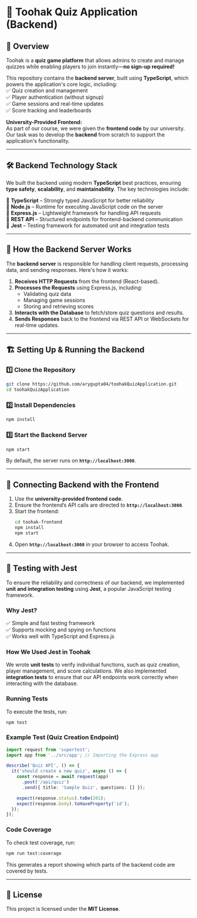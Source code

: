 # 🎯 **Toohak Quiz Application (Backend)**  

## 📌 **Overview**  
Toohak is a **quiz game platform** that allows admins to create and manage quizzes while enabling players to join instantly—**no sign-up required!**  

This repository contains the **backend server**, built using **TypeScript**, which powers the application's core logic, including:  
✅ Quiz creation and management  
✅ Player authentication (without signup)  
✅ Game sessions and real-time updates  
✅ Score tracking and leaderboards  

**University-Provided Frontend:**  
As part of our course, we were given the **frontend code** by our university. Our task was to develop the **backend** from scratch to support the application's functionality.  

---

## 🛠 **Backend Technology Stack**  
We built the backend using modern **TypeScript** best practices, ensuring **type safety**, **scalability**, and **maintainability**. The key technologies include:  

🔹 **TypeScript** – Strongly typed JavaScript for better reliability  
🔹 **Node.js** – Runtime for executing JavaScript code on the server  
🔹 **Express.js** – Lightweight framework for handling API requests  
🔹 **REST API** – Structured endpoints for frontend-backend communication  
🔹 **Jest** – Testing framework for automated unit and integration tests  

---

## 🚀 **How the Backend Server Works**  
The **backend server** is responsible for handling client requests, processing data, and sending responses. Here's how it works:  

1. **Receives HTTP Requests** from the frontend (React-based).  
2. **Processes the Requests** using Express.js, including:  
   - Validating quiz data  
   - Managing game sessions  
   - Storing and retrieving scores  
3. **Interacts with the Database** to fetch/store quiz questions and results.  
4. **Sends Responses** back to the frontend via REST API or WebSockets for real-time updates.  

---

## 🏗 **Setting Up & Running the Backend**  

### **1️⃣ Clone the Repository**  
```sh
git clone https://github.com/arygupta04/toohakQuizApplication.git
cd toohakQuizApplication
```

### **2️⃣ Install Dependencies**  
```sh
npm install
```
### **3️⃣ Start the Backend Server**  
```sh
npm start
```
By default, the server runs on **`http://localhost:3000`**.  

---

## 🔗 **Connecting Backend with the Frontend**  
1. Use the **university-provided frontend code**.  
2. Ensure the frontend’s API calls are directed to **`http://localhost:3000`**.  
3. Start the frontend:  
   ```sh
   cd toohak-frontend
   npm install
   npm start
   ```
4. Open **`http://localhost:3000`** in your browser to access Toohak.  

---

## 🧪 **Testing with Jest**  

To ensure the reliability and correctness of our backend, we implemented **unit and integration testing** using **Jest**, a popular JavaScript testing framework.  

### **Why Jest?**  
✅ Simple and fast testing framework  
✅ Supports mocking and spying on functions  
✅ Works well with TypeScript and Express.js  

### **How We Used Jest in Toohak**  
We wrote **unit tests** to verify individual functions, such as quiz creation, player management, and score calculations. We also implemented **integration tests** to ensure that our API endpoints work correctly when interacting with the database.  

### **Running Tests**  
To execute the tests, run:  
```sh
npm test
```

### **Example Test (Quiz Creation Endpoint)**  
```typescript
import request from 'supertest';
import app from '../src/app'; // Importing the Express app

describe('Quiz API', () => {
  it('should create a new quiz', async () => {
    const response = await request(app)
      .post('/api/quiz')
      .send({ title: 'Sample Quiz', questions: [] });

    expect(response.status).toBe(201);
    expect(response.body).toHaveProperty('id');
  });
});
```

### **Code Coverage**  
To check test coverage, run:  
```sh
npm run test:coverage
```
This generates a report showing which parts of the backend code are covered by tests.  

---

## 📜 **License**  
This project is licensed under the **MIT License**.  
